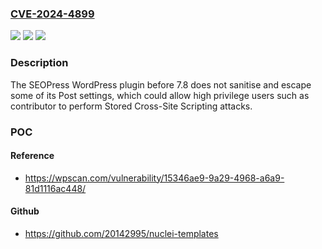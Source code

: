 ### [CVE-2024-4899](https://cve.mitre.org/cgi-bin/cvename.cgi?name=CVE-2024-4899)
![](https://img.shields.io/static/v1?label=Product&message=SEOPress%20&color=blue)
![](https://img.shields.io/static/v1?label=Version&message=0%3C%207.8%20&color=brighgreen)
![](https://img.shields.io/static/v1?label=Vulnerability&message=CWE-79%20Cross-Site%20Scripting%20(XSS)&color=brighgreen)

### Description

The SEOPress  WordPress plugin before 7.8 does not sanitise and escape some of its Post settings, which could allow high privilege users such as contributor to perform Stored Cross-Site Scripting attacks.

### POC

#### Reference
- https://wpscan.com/vulnerability/15346ae9-9a29-4968-a6a9-81d1116ac448/

#### Github
- https://github.com/20142995/nuclei-templates

